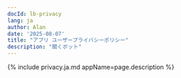 ```yaml
---
docId: lb-privacy
lang: ja
author: Alan
date: '2025-08-07'
title: "アプリ ユーザープライバシーポリシー"
description: "聞くボット"
---
```


{% include privacy.ja.md appName=page.description %}